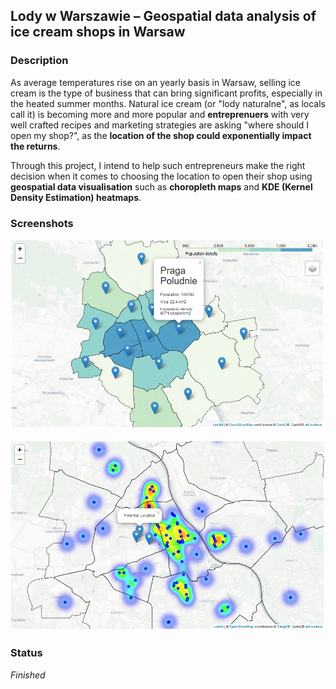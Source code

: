 ## Lody w Warszawie – Geospatial data analysis of ice cream shops in Warsaw

### Description

As average temperatures rise on an yearly basis in Warsaw, selling ice cream is the type of business that can bring significant profits, especially in the heated summer months. Natural ice cream (or "lody naturalne", as locals call it) is becoming more and more popular and **entreprenuers** with very well crafted recipes and marketing strategies are asking "where should I open my shop?", as the **location of the shop could exponentially impact the returns**.

Through this project, I intend to help such entrepreneurs make the right decision when it comes to choosing the location to open their shop using **geospatial data visualisation** such as **choropleth maps** and **KDE (Kernel Density Estimation) heatmaps**. 

### Screenshots
![1](./img/image1.png)

![2](./img/image2.png)

### Status
*Finished*

